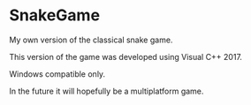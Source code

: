# SnakeGame
My own version of the classical snake game.

This version of the game was developed using Visual C++ 2017. 

Windows compatible only.

In the future it will hopefully be a multiplatform game.
